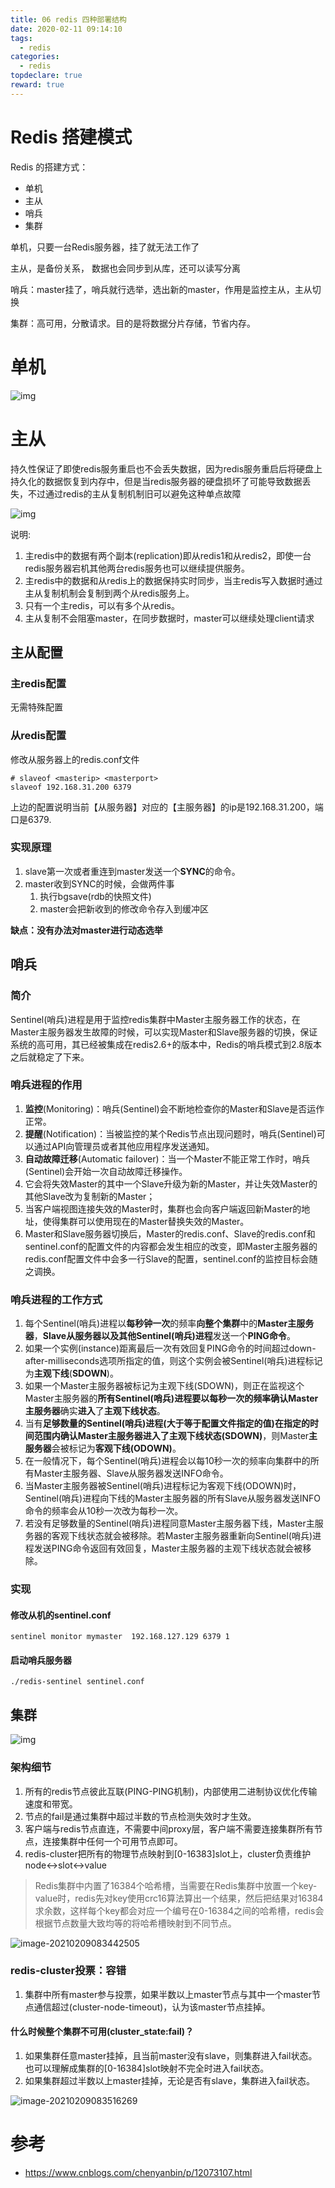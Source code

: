 ```yaml
---
title: 06 redis 四种部署结构
date: 2020-02-11 09:14:10
tags:
  - redis
categories:
  - redis
topdeclare: true
reward: true
---
```


# Redis 搭建模式

Redis 的搭建方式：

- 单机
- 主从
- 哨兵
- 集群

单机，只要一台Redis服务器，挂了就无法工作了

主从，是备份关系， 数据也会同步到从库，还可以读写分离

哨兵：master挂了，哨兵就行选举，选出新的master，作用是监控主从，主从切换

集群：高可用，分散请求。目的是将数据分片存储，节省内存。

# 单机

![img](redis-06redis4种架构/25000004-29c2b1b61a1ba424.png)

# 主从

持久性保证了即使redis服务重启也不会丢失数据，因为redis服务重启后将硬盘上持久化的数据恢复到内存中，但是当redis服务器的硬盘损坏了可能导致数据丢失，不过通过redis的主从复制机制旧可以避免这种单点故障

![img](redis-06redis4种架构/25000004-ed07c93c8c278a15.png)

说明:

1. 主redis中的数据有两个副本(replication)即从redis1和从redis2，即使一台redis服务器宕机其他两台redis服务也可以继续提供服务。
2. 主redis中的数据和从redis上的数据保持实时同步，当主redis写入数据时通过主从复制机制会复制到两个从redis服务上。
3. 只有一个主redis，可以有多个从redis。
4. 主从复制不会阻塞master，在同步数据时，master可以继续处理client请求

## 主从配置

### 主redis配置

无需特殊配置

### 从redis配置

修改从服务器上的redis.conf文件

```shell
# slaveof <masterip> <masterport>
slaveof 192.168.31.200 6379
```

上边的配置说明当前【从服务器】对应的【主服务器】的ip是192.168.31.200，端口是6379.

### 实现原理

1. slave第一次或者重连到master发送一个**SYNC**的命令。
2. master收到SYNC的时候，会做两件事
   1. 执行bgsave(rdb的快照文件)
   2. master会把新收到的修改命令存入到缓冲区

**缺点：没有办法对master进行动态选举**

## 哨兵

### 简介

Sentinel(哨兵)进程是用于监控redis集群中Master主服务器工作的状态，在Master主服务器发生故障的时候，可以实现Master和Slave服务器的切换，保证系统的高可用，其已经被集成在redis2.6+的版本中，Redis的哨兵模式到2.8版本之后就稳定了下来。

### 哨兵进程的作用

1.  **监控**(Monitoring)：哨兵(Sentinel)会不断地检查你的Master和Slave是否运作正常。
2.  **提醒**(Notification)：当被监控的某个Redis节点出现问题时，哨兵(Sentinel)可以通过API向管理员或者其他应用程序发送通知。
3.  **自动故障迁移**(Automatic failover)：当一个Master不能正常工作时，哨兵(Sentinel)会开始一次自动故障迁移操作。
   1. 它会将失效Master的其中一个Slave升级为新的Master，并让失效Master的其他Slave改为复制新的Master；
   2. 当客户端视图连接失效的Master时，集群也会向客户端返回新Master的地址，使得集群可以使用现在的Master替换失效的Master。
   3. Master和Slave服务器切换后，Master的redis.conf、Slave的redis.conf和sentinel.conf的配置文件的内容都会发生相应的改变，即Master主服务器的redis.conf配置文件中会多一行Slave的配置，sentinel.conf的监控目标会随之调换。

### 哨兵进程的工作方式

1. 每个Sentinel(哨兵)进程以**每秒钟一次**的频率**向整个集群**中的**Master主服务器**，**Slave从服务器以及其他Sentinel(哨兵)进程**发送一个**PING命令**。
2. 如果一个实例(instance)距离最后一次有效回复PING命令的时间超过down-after-milliseconds选项所指定的值，则这个实例会被Sentinel(哨兵)进程标记为**主观下线**(**SDOWN**)。
3. 如果一个Master主服务器被标记为主观下线(SDOWN)，则正在监视这个Master主服务器的**所有Sentinel(哨兵)**进程要以每秒一次的频率**确认Master主服务器**确实**进入**了**主观下线状态**。
4. 当有**足够数量的Sentinel(哨兵)进程(**大于等于配置文件指定的值)在指定的时间范围内**确认Master主服务器进入了主观下线状态(SDOWN)**，则Master**主服务器**会被标记为**客观下线(ODOWN)**。
5. 在一般情况下，每个Sentinel(哨兵)进程会以每10秒一次的频率向集群中的所有Master主服务器、Slave从服务器发送INFO命令。
6. 当Master主服务器被Sentinel(哨兵)进程标记为客观下线(ODOWN)时，Sentinel(哨兵)进程向下线的Master主服务器的所有Slave从服务器发送INFO命令的频率会从10秒一次改为每秒一次。
7. 若没有足够数量的Sentinel(哨兵)进程同意Master主服务器下线，Master主服务器的客观下线状态就会被移除。若Master主服务器重新向Sentinel(哨兵)进程发送PING命令返回有效回复，Master主服务器的主观下线状态就会被移除。

### 实现

#### 修改从机的sentinel.conf

```shell
sentinel monitor mymaster  192.168.127.129 6379 1
```

#### 启动哨兵服务器

```shell
./redis-sentinel sentinel.conf
```



## 集群

![img](redis-06redis4种架构/25000004-58277974f918fc41.png)

### 架构细节

1. 所有的redis节点彼此互联(PING-PING机制)，内部使用二进制协议优化传输速度和带宽。
2. 节点的fail是通过集群中超过半数的节点检测失效时才生效。
3. 客户端与redis节点直连，不需要中间proxy层，客户端不需要连接集群所有节点，连接集群中任何一个可用节点即可。
4. redis-cluster把所有的物理节点映射到[0-16383]slot上，cluster负责维护node<->slot<->value

> Redis集群中内置了16384个哈希槽，当需要在Redis集群中放置一个key-value时，redis先对key使用crc16算法算出一个结果，然后把结果对16384求余数，这样每个key都会对应一个编号在0-16384之间的哈希槽，redis会根据节点数量大致均等的将哈希槽映射到不同节点。

![image-20210209083442505](redis_06redis4种部署架构/image-20210209083442505.png)

### redis-cluster投票：容错

1. 集群中所有master参与投票，如果半数以上master节点与其中一个master节点通信超过(cluster-node-timeout)，认为该master节点挂掉。

#### 什么时候整个集群不可用(cluster_state:fail)？

1. 如果集群任意master挂掉，且当前master没有slave，则集群进入fail状态。也可以理解成集群的[0-16384]slot映射不完全时进入fail状态。
2. 如果集群超过半数以上master挂掉，无论是否有slave，集群进入fail状态。

![image-20210209083516269](redis_06redis4种部署架构/image-20210209083516269.png)

# 参考

- https://www.cnblogs.com/chenyanbin/p/12073107.html
